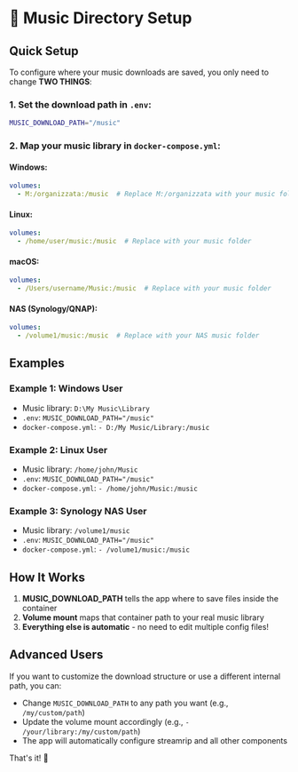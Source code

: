 # 🎵 Music Directory Setup

## Quick Setup

To configure where your music downloads are saved, you only need to change **TWO THINGS**:

### 1. Set the download path in `.env`:
```bash
MUSIC_DOWNLOAD_PATH="/music"
```

### 2. Map your music library in `docker-compose.yml`:

#### Windows:
```yaml
volumes:
  - M:/organizzata:/music  # Replace M:/organizzata with your music folder
```

#### Linux:
```yaml
volumes:
  - /home/user/music:/music  # Replace with your music folder
```

#### macOS:
```yaml
volumes:
  - /Users/username/Music:/music  # Replace with your music folder
```

#### NAS (Synology/QNAP):
```yaml
volumes:
  - /volume1/music:/music  # Replace with your NAS music folder
```

## Examples

### Example 1: Windows User
- Music library: `D:\My Music\Library`
- `.env`: `MUSIC_DOWNLOAD_PATH="/music"`
- `docker-compose.yml`: `- D:/My Music/Library:/music`

### Example 2: Linux User  
- Music library: `/home/john/Music`
- `.env`: `MUSIC_DOWNLOAD_PATH="/music"`
- `docker-compose.yml`: `- /home/john/Music:/music`

### Example 3: Synology NAS User
- Music library: `/volume1/music`
- `.env`: `MUSIC_DOWNLOAD_PATH="/music"`
- `docker-compose.yml`: `- /volume1/music:/music`

## How It Works

1. **MUSIC_DOWNLOAD_PATH** tells the app where to save files inside the container
2. **Volume mount** maps that container path to your real music library
3. **Everything else is automatic** - no need to edit multiple config files!

## Advanced Users

If you want to customize the download structure or use a different internal path, you can:
- Change `MUSIC_DOWNLOAD_PATH` to any path you want (e.g., `/my/custom/path`)
- Update the volume mount accordingly (e.g., `- /your/library:/my/custom/path`)
- The app will automatically configure streamrip and all other components

That's it! 🎉